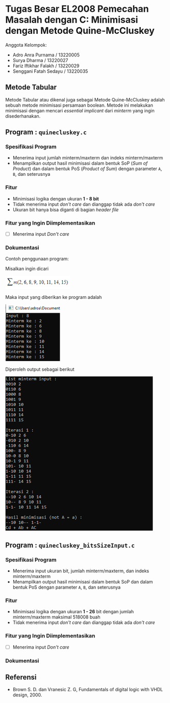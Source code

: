 # Tugas Besar EL2008 Pemecahan Masalah dengan C: Minimisasi dengan Metode Quine-McCluskey

Anggota Kelompok:
- Adro Anra Purnama / 13220005
- Surya Dharma / 13220027
- Fariz Iftikhar Falakh / 13220029
- Senggani Fatah Sedayu / 13220035

## Metode Tabular
Metode Tabular atau dikenal juga sebagai Metode Quine-McCluskey adalah sebuah metode minimisasi persamaan boolean.
Metode ini melakukan minimisasi dengan mencari *essential implicant* dari *minterm* yang ingin disederhanakan. 

## Program : `quinecluskey.c`

### Spesifikasi Program
- Menerima input jumlah minterm/maxterm dan indeks minterm/maxterm
- Menampilkan output hasil minimisasi dalam bentuk SoP (*Sum of Product*) dan dalam bentuk PoS (*Product of Sum*) dengan parameter `A`, `B`, dan seterusnya

### Fitur
- Minimisasi logika dengan ukuran **1 - 8 bit**
- Tidak menerima input *don't care* dan dianggap tidak ada *don't care*
- Ukuran bit hanya bisa diganti di bagian *header file*

### Fitur yang Ingin Diimplementasikan
- [ ] Menerima input *Don't care*

### Dokumentasi
Contoh penggunaan program:

Misalkan ingin dicari 

![alt text](https://github.com/DentAlpha/Minimisasi-Quine-McCluskey/blob/main/Dokumentasi/Minterm.png?raw=true)

Maka input yang diberikan ke program adalah

![alt text](https://github.com/DentAlpha/Minimisasi-Quine-McCluskey/blob/main/Dokumentasi/input.png?raw=true)

Diperoleh output sebagai berikut

![alt text](https://github.com/DentAlpha/Minimisasi-Quine-McCluskey/blob/main/Dokumentasi/output.png?raw=true)

## Program : `quinecluskey_bitsSizeInput.c`

### Spesifikasi Program
- Menerima input ukuran bit, jumlah minterm/maxterm, dan indeks minterm/maxterm
- Menampilkan output hasil minimisasi dalam bentuk SoP dan dalam bentuk PoS dengan parameter `A`, `B`, dan seterusnya

### Fitur
- Minimisasi logika dengan ukuran **1 - 26** bit dengan jumlah minterm/maxterm maksimal 518008 buah
- Tidak menerima input *don't care* dan dianggap tidak ada *don't care*

### Fitur yang Ingin Diimplementasikan
- [ ] Menerima input *Don't care*

### Dokumentasi

## Referensi
-	Brown S. D. dan Vranesic Z. G, Fundamentals of digital logic with VHDL design, 2000.
